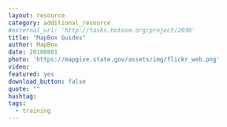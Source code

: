 ```yaml
---
layout: resource
category: additional_resource
#external_url: 'http://tasks.hotosm.org/project/2030'
title: "MapBox Guides"
author: MapBox
date: 20180801
photo: 'https://mapgive.state.gov/assets/img/flickr_web.png'
video: 
featured: yes
download_button: false
quote: ""
hashtag:
tags:
  - training
---
```

